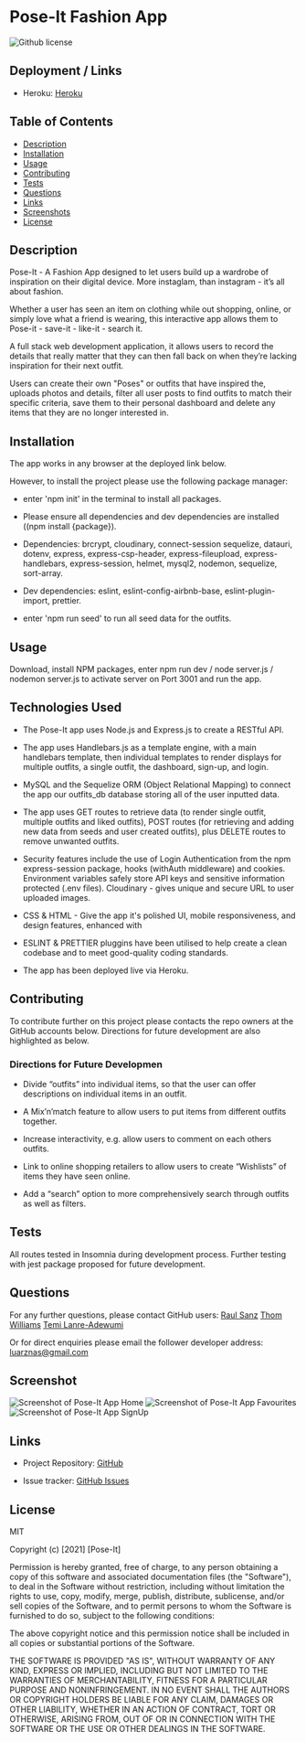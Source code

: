 # Pose-It Fashion App

![Github license](https://img.shields.io/badge/license-MIT-blue.svg)

## Deployment / Links

- Heroku: [Heroku](https://pose-it-app.herokuapp.com/)

## Table of Contents

- [Description](#description)
- [Installation](#installation)
- [Usage](#usage)
- [Contributing](#contributing)
- [Tests](#tests)
- [Questions](#questions)
- [Links](#links)
- [Screenshots](#screenshots)
- [License](#license)

## Description

Pose-It - A Fashion App designed to let users build up a wardrobe of inspiration on their digital device. More instaglam, than instagram - it’s all about fashion.

Whether a user has seen an item on clothing while out shopping, online, or simply love what a friend is wearing, this interactive app allows them to Pose-it - save-it - like-it - search it.

A full stack web development application, it allows users to record the details that really matter that they can then fall back on when they’re lacking inspiration for their next outfit.

Users can create their own "Poses" or outfits that have inspired the, uploads photos and details, filter all user posts to find outfits to match their specific criteria, save them to their personal dashboard and delete any items that they are no longer interested in.

## Installation

The app works in any browser at the deployed link below.

However, to install the project please use the following package manager:

- enter 'npm init' in the terminal to install all packages.

- Please ensure all dependencies and dev dependencies are installed ((npm install {package}).

- Dependencies: brcrypt, cloudinary, connect-session sequelize, datauri, dotenv, express, express-csp-header, express-fileupload, express-handlebars, express-session, helmet, mysql2, nodemon, sequelize, sort-array.

- Dev dependencies: eslint, eslint-config-airbnb-base, eslint-plugin-import, prettier.

- enter 'npm run seed' to run all seed data for the outfits.

## Usage

Download, install NPM packages, enter npm run dev / node server.js / nodemon server.js to activate server on Port 3001 and run the app.

## Technologies Used

- The Pose-It app uses Node.js and Express.js to create a RESTful API.

- The app uses Handlebars.js as a template engine, with a main handlebars template, then individual templates to render displays for multiple outfits, a single outfit, the dashboard, sign-up, and login.

- MySQL and the Sequelize ORM (Object Relational Mapping) to connect the app our outfits_db database storing all of the user inputted data.

- The app uses GET routes to retrieve data (to render single outfit, multiple outfits and liked outfits), POST routes (for retrieving and adding new data from seeds and user created outfits), plus DELETE routes to remove unwanted outfits.

- Security features include the use of Login Authentication from the npm express-session package, hooks (withAuth middleware) and cookies. Environment variables safely store API keys and sensitive information protected (.env files). Cloudinary - gives unique and secure URL to user uploaded images.

- CSS & HTML - Give the app it's polished UI, mobile responsiveness, and design features, enhanced with

- ESLINT & PRETTIER pluggins have been utilised to help create a clean codebase and to meet good-quality coding standards.

- The app has been deployed live via Heroku.

## Contributing

To contribute further on this project please contacts the repo owners at the GitHub accounts below. Directions for future development are also highlighted as below.

### Directions for Future Developmen

- Divide “outfits” into individual items, so that the user can offer descriptions on individual items in an outfit.

- A Mix’n’match feature to allow users to put items from different outfits together.

- Increase interactivity, e.g. allow users to comment on each others outfits.

- Link to online shopping retailers to allow users to create “Wishlists” of items they have seen online.

- Add a “search” option to more comprehensively search through outfits as well as filters.

## Tests

All routes tested in Insomnia during development process. Further testing with jest package proposed for future development.

## Questions

For any further questions, please contact GitHub users:
[Raul Sanz](https://github.com/itsraulsanz)
[Thom Williams](https://www.github.com/ThomWilliams/)
[Temi Lanre-Adewumi](https://github.com/TemyTemy)

Or for direct enquiries please email the follower developer address:
luarznas@gmail.com

## Screenshot

![Screenshot of Pose-It App Home](./public/images/home.png)
![Screenshot of Pose-It App Favourites](./public/images/favourites.png)
![Screenshot of Pose-It App SignUp](./public/images/signup.png)

## Links

- Project Repository: [GitHub](https://github.com/itsraulsanz/outfit-app)

- Issue tracker: [GitHub Issues](https://github.com/itsraulsanz/outfit-app/issues)

## License

MIT

Copyright (c) [2021] [Pose-It]

Permission is hereby granted, free of charge, to any person obtaining a copy
of this software and associated documentation files (the "Software"), to deal
in the Software without restriction, including without limitation the rights
to use, copy, modify, merge, publish, distribute, sublicense, and/or sell
copies of the Software, and to permit persons to whom the Software is
furnished to do so, subject to the following conditions:

The above copyright notice and this permission notice shall be included in all
copies or substantial portions of the Software.

THE SOFTWARE IS PROVIDED "AS IS", WITHOUT WARRANTY OF ANY KIND, EXPRESS OR
IMPLIED, INCLUDING BUT NOT LIMITED TO THE WARRANTIES OF MERCHANTABILITY,
FITNESS FOR A PARTICULAR PURPOSE AND NONINFRINGEMENT. IN NO EVENT SHALL THE
AUTHORS OR COPYRIGHT HOLDERS BE LIABLE FOR ANY CLAIM, DAMAGES OR OTHER
LIABILITY, WHETHER IN AN ACTION OF CONTRACT, TORT OR OTHERWISE, ARISING FROM,
OUT OF OR IN CONNECTION WITH THE SOFTWARE OR THE USE OR OTHER DEALINGS IN THE
SOFTWARE.

